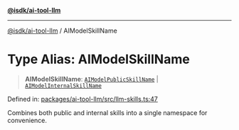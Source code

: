 [**@isdk/ai-tool-llm**](../README.md)

***

[@isdk/ai-tool-llm](../globals.md) / AIModelSkillName

# Type Alias: AIModelSkillName

> **AIModelSkillName**: [`AIModelPublicSkillName`](AIModelPublicSkillName.md) \| [`AIModelInternalSkillName`](AIModelInternalSkillName.md)

Defined in: [packages/ai-tool-llm/src/llm-skills.ts:47](https://github.com/isdk/ai-tool-llm.js/blob/4399c94b373491a78c574ff875391a36601e026c/src/llm-skills.ts#L47)

Combines both public and internal skills into a single namespace for convenience.
